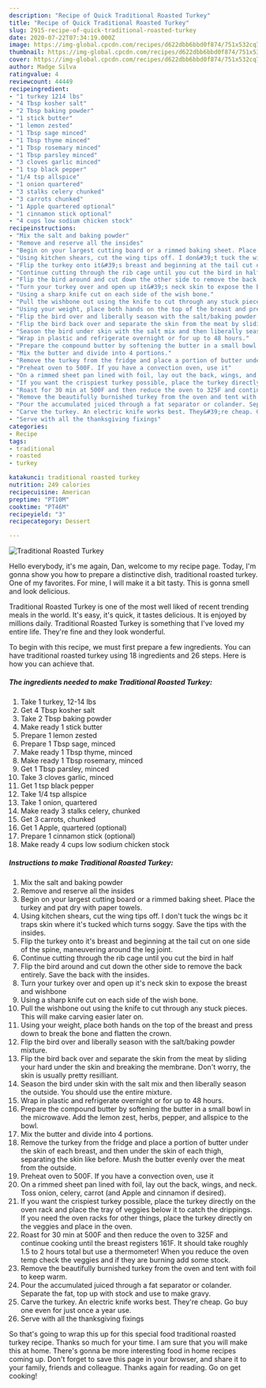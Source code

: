 ```yaml
---
description: "Recipe of Quick Traditional Roasted Turkey"
title: "Recipe of Quick Traditional Roasted Turkey"
slug: 2915-recipe-of-quick-traditional-roasted-turkey
date: 2020-07-22T07:34:19.000Z
image: https://img-global.cpcdn.com/recipes/d622dbb6bbd0f874/751x532cq70/traditional-roasted-turkey-recipe-main-photo.jpg
thumbnail: https://img-global.cpcdn.com/recipes/d622dbb6bbd0f874/751x532cq70/traditional-roasted-turkey-recipe-main-photo.jpg
cover: https://img-global.cpcdn.com/recipes/d622dbb6bbd0f874/751x532cq70/traditional-roasted-turkey-recipe-main-photo.jpg
author: Madge Silva
ratingvalue: 4
reviewcount: 44449
recipeingredient:
- "1 turkey 1214 lbs"
- "4 Tbsp kosher salt"
- "2 Tbsp baking powder"
- "1 stick butter"
- "1 lemon zested"
- "1 Tbsp sage minced"
- "1 Tbsp thyme minced"
- "1 Tbsp rosemary minced"
- "1 Tbsp parsley minced"
- "3 cloves garlic minced"
- "1 tsp black pepper"
- "1/4 tsp allspice"
- "1 onion quartered"
- "3 stalks celery chunked"
- "3 carrots chunked"
- "1 Apple quartered optional"
- "1 cinnamon stick optional"
- "4 cups low sodium chicken stock"
recipeinstructions:
- "Mix the salt and baking powder"
- "Remove and reserve all the insides"
- "Begin on your largest cutting board or a rimmed baking sheet. Place the turkey and pat dry with paper towels."
- "Using kitchen shears, cut the wing tips off. I don&#39;t tuck the wings bc it traps skin where it&#39;s tucked which turns soggy. Save the tips with the insides."
- "Flip the turkey onto it&#39;s breast and beginning at the tail cut on one side of the spine, maneuvering around the leg joint."
- "Continue cutting through the rib cage until you cut the bird in half"
- "Flip the bird around and cut down the other side to remove the back entirely. Save the back with the insides."
- "Turn your turkey over and open up it&#39;s neck skin to expose the breast and wishbone"
- "Using a sharp knife cut on each side of the wish bone."
- "Pull the wishbone out using the knife to cut through any stuck pieces. This will make carving easier later on."
- "Using your weight, place both hands on the top of the breast and press down to break the bone and flatten the crown."
- "Flip the bird over and liberally season with the salt/baking powder mixture."
- "Flip the bird back over and separate the skin from the meat by sliding your hard under the skin and breaking the membrane. Don&#39;t worry, the skin is usually pretty resilliant."
- "Season the bird under skin with the salt mix and then liberally season the outside. You should use the entire mixture."
- "Wrap in plastic and refrigerate overnight or for up to 48 hours."
- "Prepare the compound butter by softening the butter in a small bowl in the microwave. Add the lemon zest, herbs, pepper, and allspice to the bowl."
- "Mix the butter and divide into 4 portions."
- "Remove the turkey from the fridge and place a portion of butter under the skin of each breast, and then under the skin of each thigh, separating the skin like before. Mush the butter evenly over the meat from the outside."
- "Preheat oven to 500F. If you have a convection oven, use it"
- "On a rimmed sheet pan lined with foil, lay out the back, wings, and neck. Toss onion, celery, carrot (and Apple and cinnamon if desired)."
- "If you want the crispiest turkey possible, place the turkey directly on the oven rack and place the tray of veggies below it to catch the drippings. If you need the oven racks for other things, place the turkey directly on the veggies and place in the oven."
- "Roast for 30 min at 500F and then reduce the oven to 325F and continue cooking until the breast registers 161F. It should take roughly 1.5 to 2 hours total but use a thermometer! When you reduce the oven temp check the veggies and if they are burning add some stock."
- "Remove the beautifully burnished turkey from the oven and tent with foil to keep warm."
- "Pour the accumulated juiced through a fat separator or colander. Separate the fat, top up with stock and use to make gravy."
- "Carve the turkey. An electric knife works best. They&#39;re cheap. Go buy one even for just once a year use."
- "Serve with all the thanksgiving fixings"
categories:
- Recipe
tags:
- traditional
- roasted
- turkey

katakunci: traditional roasted turkey 
nutrition: 249 calories
recipecuisine: American
preptime: "PT10M"
cooktime: "PT46M"
recipeyield: "3"
recipecategory: Dessert

---
```



![Traditional Roasted Turkey](https://img-global.cpcdn.com/recipes/d622dbb6bbd0f874/751x532cq70/traditional-roasted-turkey-recipe-main-photo.jpg)

Hello everybody, it's me again, Dan, welcome to my recipe page. Today, I'm gonna show you how to prepare a distinctive dish, traditional roasted turkey. One of my favorites. For mine, I will make it a bit tasty. This is gonna smell and look delicious.

Traditional Roasted Turkey is one of the most well liked of recent trending meals in the world. It's easy, it's quick, it tastes delicious. It is enjoyed by millions daily. Traditional Roasted Turkey is something that I've loved my entire life. They're fine and they look wonderful.




To begin with this recipe, we must first prepare a few ingredients. You can have traditional roasted turkey using 18 ingredients and 26 steps. Here is how you can achieve that.

<!--inarticleads1-->

##### The ingredients needed to make Traditional Roasted Turkey:

1. Take 1 turkey, 12-14 lbs
1. Get 4 Tbsp kosher salt
1. Take 2 Tbsp baking powder
1. Make ready 1 stick butter
1. Prepare 1 lemon zested
1. Prepare 1 Tbsp sage, minced
1. Make ready 1 Tbsp thyme, minced
1. Make ready 1 Tbsp rosemary, minced
1. Get 1 Tbsp parsley, minced
1. Take 3 cloves garlic, minced
1. Get 1 tsp black pepper
1. Take 1/4 tsp allspice
1. Take 1 onion, quartered
1. Make ready 3 stalks celery, chunked
1. Get 3 carrots, chunked
1. Get 1 Apple, quartered (optional)
1. Prepare 1 cinnamon stick (optional)
1. Make ready 4 cups low sodium chicken stock




<!--inarticleads2-->

##### Instructions to make Traditional Roasted Turkey:

1. Mix the salt and baking powder
1. Remove and reserve all the insides
1. Begin on your largest cutting board or a rimmed baking sheet. Place the turkey and pat dry with paper towels.
1. Using kitchen shears, cut the wing tips off. I don&#39;t tuck the wings bc it traps skin where it&#39;s tucked which turns soggy. Save the tips with the insides.
1. Flip the turkey onto it&#39;s breast and beginning at the tail cut on one side of the spine, maneuvering around the leg joint.
1. Continue cutting through the rib cage until you cut the bird in half
1. Flip the bird around and cut down the other side to remove the back entirely. Save the back with the insides.
1. Turn your turkey over and open up it&#39;s neck skin to expose the breast and wishbone
1. Using a sharp knife cut on each side of the wish bone.
1. Pull the wishbone out using the knife to cut through any stuck pieces. This will make carving easier later on.
1. Using your weight, place both hands on the top of the breast and press down to break the bone and flatten the crown.
1. Flip the bird over and liberally season with the salt/baking powder mixture.
1. Flip the bird back over and separate the skin from the meat by sliding your hard under the skin and breaking the membrane. Don&#39;t worry, the skin is usually pretty resilliant.
1. Season the bird under skin with the salt mix and then liberally season the outside. You should use the entire mixture.
1. Wrap in plastic and refrigerate overnight or for up to 48 hours.
1. Prepare the compound butter by softening the butter in a small bowl in the microwave. Add the lemon zest, herbs, pepper, and allspice to the bowl.
1. Mix the butter and divide into 4 portions.
1. Remove the turkey from the fridge and place a portion of butter under the skin of each breast, and then under the skin of each thigh, separating the skin like before. Mush the butter evenly over the meat from the outside.
1. Preheat oven to 500F. If you have a convection oven, use it
1. On a rimmed sheet pan lined with foil, lay out the back, wings, and neck. Toss onion, celery, carrot (and Apple and cinnamon if desired).
1. If you want the crispiest turkey possible, place the turkey directly on the oven rack and place the tray of veggies below it to catch the drippings. If you need the oven racks for other things, place the turkey directly on the veggies and place in the oven.
1. Roast for 30 min at 500F and then reduce the oven to 325F and continue cooking until the breast registers 161F. It should take roughly 1.5 to 2 hours total but use a thermometer! When you reduce the oven temp check the veggies and if they are burning add some stock.
1. Remove the beautifully burnished turkey from the oven and tent with foil to keep warm.
1. Pour the accumulated juiced through a fat separator or colander. Separate the fat, top up with stock and use to make gravy.
1. Carve the turkey. An electric knife works best. They&#39;re cheap. Go buy one even for just once a year use.
1. Serve with all the thanksgiving fixings




So that's going to wrap this up for this special food traditional roasted turkey recipe. Thanks so much for your time. I am sure that you will make this at home. There's gonna be more interesting food in home recipes coming up. Don't forget to save this page in your browser, and share it to your family, friends and colleague. Thanks again for reading. Go on get cooking!
